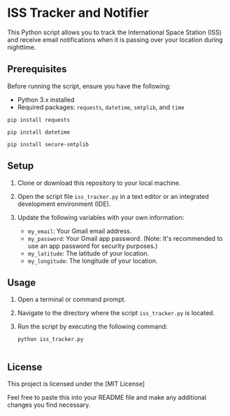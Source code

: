 # ISS Tracker and Notifier

This Python script allows you to track the International Space Station (ISS) and receive email notifications when it is passing over your location during nighttime.

## Prerequisites

Before running the script, ensure you have the following:

- Python 3.x installed
- Required packages: `requests`, `datetime`, `smtplib`, and `time`
```
pip install requests
```
```
pip install datetime
```
```
pip install secure-smtplib
```
## Setup

1. Clone or download this repository to your local machine.
2. Open the script file `iss_tracker.py` in a text editor or an integrated development environment (IDE).
3. Update the following variables with your own information:

   - `my_email`: Your Gmail email address.
   - `my_password`: Your Gmail app password. (Note: It's recommended to use an app password for security purposes.)
   - `my_latitude`: The latitude of your location.
   - `my_longitude`: The longitude of your location.


## Usage

1. Open a terminal or command prompt.
2. Navigate to the directory where the script `iss_tracker.py` is located.
3. Run the script by executing the following command:

   ```shell
   python iss_tracker.py
   

## License

This project is licensed under the [MIT License] 

Feel free to paste this into your README file and make any additional changes you find necessary.
